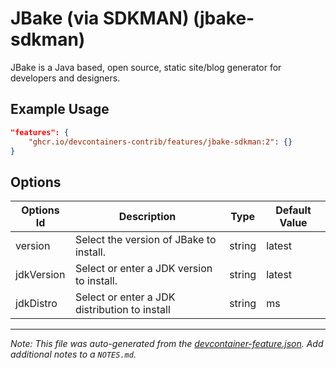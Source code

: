 
# JBake (via SDKMAN) (jbake-sdkman)

JBake is a Java based, open source, static site/blog generator for developers
and designers.

## Example Usage

```json
"features": {
    "ghcr.io/devcontainers-contrib/features/jbake-sdkman:2": {}
}
```

## Options

| Options Id | Description | Type | Default Value |
|-----|-----|-----|-----|
| version | Select the version of JBake to install. | string | latest |
| jdkVersion | Select or enter a JDK version to install. | string | latest |
| jdkDistro | Select or enter a JDK distribution to install | string | ms |



---

_Note: This file was auto-generated from the [devcontainer-feature.json](https://github.com/devcontainers-contrib/features/blob/main/src/jbake-sdkman/devcontainer-feature.json).  Add additional notes to a `NOTES.md`._
